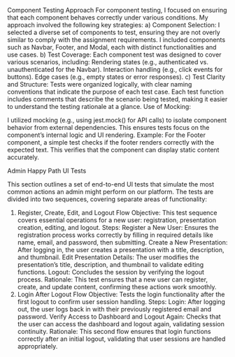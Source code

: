 <!-- ** note make some changes in the contents before submitting . -->
<!-- Component -->
Component Testing Approach
For component testing, I focused on ensuring that each component behaves correctly under various conditions. My approach involved the following key strategies:
a) Component Selection:
I selected a diverse set of components to test, ensuring they are not overly similar to comply with the assignment requirements. I included components such as Navbar, Footer, and Modal, each with distinct functionalities and use cases.
b) Test Coverage:
Each component test was designed to cover various scenarios, including:
Rendering states (e.g., authenticated vs. unauthenticated for the Navbar).
Interaction handling (e.g., click events for buttons).
Edge cases (e.g., empty states or error responses).
c) Test Clarity and Structure:
Tests were organized logically, with clear naming conventions that indicate the purpose of each test case. Each test function includes comments that describe the scenario being tested, making it easier to understand the testing rationale at a glance.
Use of Mocking:

I utilized mocking (e.g., using jest.mock() for API calls) to isolate component behavior from external dependencies. This ensures tests focus on the component’s internal logic and UI rendering.
Example:
For the Footer component, a simple test checks if the footer renders correctly with the expected text. This verifies that the component can display static content accurately.

<!-- UI -->
Admin Happy Path UI Tests

This section outlines a set of end-to-end UI tests that simulate the most common actions an admin might perform on our platform. The tests are divided into two sequences, covering separate areas of functionality:

1. Register, Create, Edit, and Logout Flow
Objective: This test sequence covers essential operations for a new user: registration, presentation creation, editing, and logout.
Steps:
Register a New User: Ensures the registration process works correctly by filling in required details like name, email, and password, then submitting.
Create a New Presentation: After logging in, the user creates a presentation with a title, description, and thumbnail.
Edit Presentation Details: The user modifies the presentation’s title, description, and thumbnail to validate editing functions.
Logout: Concludes the session by verifying the logout process.
Rationale: This test ensures that a new user can register, create, and update content, confirming these actions work smoothly.
2. Login After Logout Flow
Objective: Tests the login functionality after the first logout to confirm user session handling.
Steps:
Login: After logging out, the user logs back in with their previously registered email and password.
Verify Access to Dashboard and Logout Again: Checks that the user can access the dashboard and logout again, validating session continuity.
Rationale: This second flow ensures that login functions correctly after an initial logout, validating that user sessions are handled appropriately.